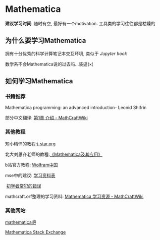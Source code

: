 # Mathematica

**建议学习时间**: 随时有空, 最好有一个motivation. 工具类的学习往往都是枯燥的

## 为什么要学习Mathematica

拥有十分优秀的科学计算笔记本交互环境, 类似于 *Jupyter book*

数学系不会Mathematica说的过去吗...装逼(×)

## 如何学习Mathematica

### 书籍推荐

Mathematica programming: an  advanced introduction- Leonid Shifrin

部分中文翻译: [第1章 介绍 - MathCraftWiki](http://www.mathcraft.org/wiki/index.php?title=第1章_介绍)

### 其他教程

短小精悍的教程:[j-star.org](https://j-star.org/mathematica_course.html)

北大刘思齐老师的教程:[《Mathematica及其应用》](https://www.bilibili.com/video/BV1av411N7Xi/?spm_id_from=333.999.0.0&vd_source=d03b0f673ed993b8e86fd863bd92d95e)

b站官方教程: [Wolfram中国](https://space.bilibili.com/514882391/?spm_id_from=333.999.0.0)

mse中的建议: [学习资料表](https://mathematica.stackexchange.com/questions/18/where-can-i-find-examples-of-good-mathematica-programming-practice)

​					[初学者常犯的错误](https://mathematica.stackexchange.com/questions/18393/what-are-the-most-common-pitfalls-awaiting-new-users)

mathcraft.orf整理的学习资料: [Mathematica 学习资源 - MathCraftWiki](http://www.mathcraft.org/wiki/index.php?title=Mathematica_学习资源)

### 其他网站

[mathematica吧](https://jump2.bdimg.com/f?kw=mathematica&fr=home)

[Mathematica Stack Exchange](https://mathematica.stackexchange.com/)